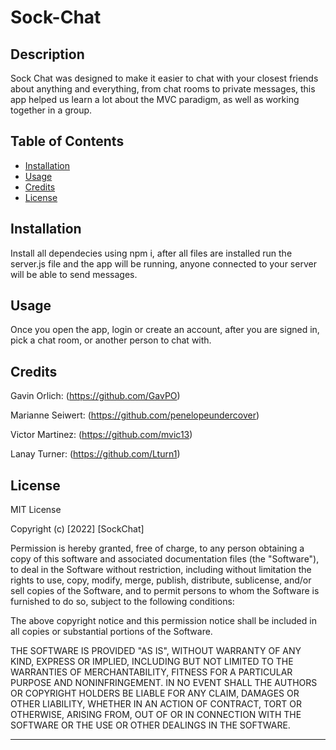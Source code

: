 # Sock-Chat

## Description

Sock Chat was designed to make it easier to chat with your closest friends about anything and everything, from chat rooms to private messages, this app helped us learn a lot about the MVC paradigm, as well as working together in a group.

## Table of Contents

- [Installation](#installation)
- [Usage](#usage)
- [Credits](#credits)
- [License](#license)

## Installation

Install all dependecies using npm i, after all files are installed run the server.js file and the app will be running, anyone connected to your server will be able to send messages.

## Usage

Once you open the app, login or create an account, after you are signed in, pick a chat room, or another person to chat with.

## Credits

Gavin Orlich: (https://github.com/GavPO)

Marianne Seiwert: (https://github.com/penelopeundercover)

Victor Martinez: (https://github.com/mvic13)

Lanay Turner: (https://github.com/Lturn1)

## License

MIT License

Copyright (c) [2022] [SockChat]

Permission is hereby granted, free of charge, to any person obtaining a copy of this software and associated documentation files (the "Software"), to deal in the Software without restriction, including without limitation the rights to use, copy, modify, merge, publish, distribute, sublicense, and/or sell copies of the Software, and to permit persons to whom the Software is furnished to do so, subject to the following conditions:

The above copyright notice and this permission notice shall be included in all copies or substantial portions of the Software.

THE SOFTWARE IS PROVIDED "AS IS", WITHOUT WARRANTY OF ANY KIND, EXPRESS OR IMPLIED, INCLUDING BUT NOT LIMITED TO THE WARRANTIES OF MERCHANTABILITY, FITNESS FOR A PARTICULAR PURPOSE AND NONINFRINGEMENT. IN NO EVENT SHALL THE AUTHORS OR COPYRIGHT HOLDERS BE LIABLE FOR ANY CLAIM, DAMAGES OR OTHER LIABILITY, WHETHER IN AN ACTION OF CONTRACT, TORT OR OTHERWISE, ARISING FROM, OUT OF OR IN CONNECTION WITH THE SOFTWARE OR THE USE OR OTHER DEALINGS IN THE SOFTWARE.

---
